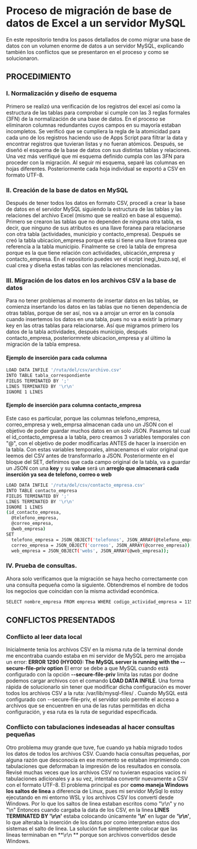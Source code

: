 # Proceso de migración de base de datos de Excel a un servidor MySQL

En este repositorio tendra los pasos detallados de como migrar una base de datos con un volumen enorme de datos a un servidor MySQL, explicando también los conflictos que se presentaron en el proceso y como se solucionaron.

## PROCEDIMIENTO

### I. Normalización y diseño de esquema

Primero se realizó una verificación de los registros del excel así como la estructura de las tablas para comprobar si cumple con las 3 reglas formales (3FN) de la normalización de una base de datos. En el proceso se eliminaron columnas redundantes cuyos campos en su mayoría estaban incompletos. Se verificó que se cumpliera la regla de la atomicidad para cada uno de los registros haciendo uso de Apps Script para filtrar la data y encontrar registros que tuvieran listas y no fueran atómicos. Después, se diseñó el esquema de la base de datos con sus distintas tablas y relaciones. Una vez más verifiqué que mi esquema definido cumpla con las 3FN para proceder con la migración. Al seguir mi esquema, separé las columnas en hojas diferentes. Posteriormente cada hoja individual se exportó a CSV en formato UTF-8.

### II. Creación de la base de datos en MySQL

Después de tener todos los datos en formato CSV, procedí a crear la base de datos en el servidor MySQL siguiendo la estructura de las tablas y las relaciones del archivo Excel (mismo que se realizó en base al esquema). Primero se crearon las tablas que no dependen de ninguna otra tabla, es decir, que ninguno de sus atributos es una llave foranea para relacionarse con otra tabla (actividades, municipio y contacto_empresa). Después se creó la tabla ubicacion_empresa porque esta si tiene una llave foranea que referencía a la tabla municipio. Finalmente se creó la tabla de empresa porque es la que tiene relación con actividades, ubicación_empresa y contacto_empresa. En el repositorio puedes ver el script inegi_buzo.sql, el cual crea y diseña estas tablas con las relaciones mencionadas.

### III. Migración de los datos en los archivos CSV a la base de datos

Para no tener problemas al momento de insertar datos en las tablas, se comienza insertando los datos en las tablas que no tienen dependencia de otras tablas, porque de ser así, nos va a arrojar un error en la consola cuando insertemos los datos en una tabla, pues no va a existir la primary key en las otras tablas para relacionarse. Así que migramos primero los datos de la tabla actividades, después municipio, después contacto_empresa, posteriormnete ubicacion_empresa y al último la migración de la tabla empresa.

#### Ejemplo de inserción para cada columna

```bash
LOAD DATA INFILE '/ruta/del/csv/archivo.csv'
INTO TABLE tabla_correspondiente
FIELDS TERMINATED BY ';'
LINES TERMINATED BY '\r\n'
IGNORE 1 LINES
```

#### Ejemplo de inserción para columna **contacto_empresa**

Este caso es particular, porque las columnas telefono_empresa, correo_empresa y web_emprsa almacenan cada uno un JSON con el objetivo de poder guardar muchos datos en un solo JSON.
Pasamos tal cual el id_contacto_empresa a la tabla, pero creamos 3 variables temporales con
"@", con el objetivo de poder modificarlas ANTES de hacer la inserción en la tabla. Con estas variables temporales, almacenamos el valor original que leemos del CSV antes de transformarlo a JSON.
Posteriormente en el bloque del SET, definimos que cada campo original de la tabla, va a guardar un JSON con una **key** y su **value** será un **arreglo que almacenará cada inserción ya sea de telefono, correo o web**

```bash
LOAD DATA INFILE '/ruta/del/csv/contacto_empresa.csv'
INTO TABLE contacto_empresa
FIELDS TERMINATED BY ';'
LINES TERMINATED BY '\r\n'
IGNORE 1 LINES
(id_contacto_empresa,
  @telefono_empresa,
  @correo_empresa,
  @web_empresa)
SET
  telefono_empresa = JSON_OBJECT('telefonos', JSON_ARRAY(@telefono_empresa)),
  correo_empresa = JSON_OBJECT('correos', JSON_ARRAY(@correo_empresa)),
  web_empresa = JSON_OBJECT('webs', JSON_ARRAY(@web_empresa));
```

### IV. Prueba de consultas.

Ahora solo verificamos que la migración se haya hecho correctamente con una consulta pequeña como la siguiente. Obtendremos el nombre de todos los negocios que coincidan con la misma actividad económica.

```bash
SELECT nombre_empresa FROM empresa WHERE codigo_actividad_empresa = 115111;
```

## CONFLICTOS PRESENTADOS

### Conflicto al leer data local

Inicialmente tenia los archivos CSV en la misma ruta de la terminal donde me encontraba cuando estaba en mi servidor de MySQL pero me arrojaba un error:
**ERROR 1290 (HY000): The MySQL server is running with the --secure-file-priv option**
El error se debe a que MySQL cuando está configurado con la opción **--secure-file-priv** limita las rutas por dodne podemos cargar archivos con el comando **LOAD DATA INFILE**. Una forma rápida de solucionarlo sin tener que modificar dicha configuración es mover todos los archivos CSV a la ruta: /var/lib/mysql-files/ . Cuando MySQL está configurado con --secure-file-priv, el servidor solo permite el acceso a archivos que se encuentren en una de las rutas permitidas en dicha configuración, y esa ruta es la ruta de seguridad especificada.

### Conflicto con tabulaciones indeseadas al hacer consultas pequeñas

Otro problema muy grande que tuve, fue cuando ya había migrado todos los datos de todos los archivos CSV. Cuando hacia consultas pequeñas, por alguna razón que desconocía en ese momento se estaban imprimiendo con tabulaciones que deformaban la impresión de los resultados en consola. Revisé muchas veces que los archivos CSV no tuvieran espacios vacios ni tabulaciones adicionales y a su vez, intentaba convertir nuevamente a CSV con el formato UTF-8.
El problema principal es por **como maneja Windows los saltos de linea** a diferencia de Linux, pues mi servidor MySql lo estoy ejecutando en mi entorno WSL y los archivos CSV los convertí desde Windows. Por lo que los saltos de linea estaban escritos como "\r\n" y no "\n"
Entonces cuando cargaba la data de los CSV, en la linea **LINES TERMINATED BY '\r\n'** estaba colocando únicamente **'\n'** en lugar de **'\r\n'**, lo que alteraba la inserción
de los datos por como interpretan estos dos sistemas el salto de linea. La solución fue simplemente colocar que las lineas terminaban en **\r\n ** porque son archivos convertidos desde Windows.
